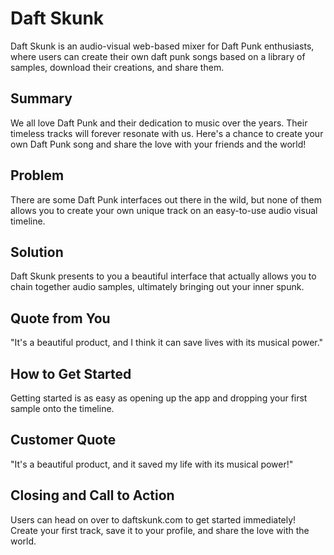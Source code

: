 # Daft Skunk #
 
Daft Skunk is an audio-visual web-based mixer for Daft Punk enthusiasts, where users can create their own daft punk songs based on a library of samples, download their creations, and share them.

## Summary ##

We all love Daft Punk and their dedication to music over the years. Their timeless tracks will forever resonate with us. Here's a chance to create your own Daft Punk song and share the love with your friends and the world! 

## Problem ##

There are some Daft Punk interfaces out there in the wild, but none of them allows you to create your own unique track on an easy-to-use audio visual timeline.

## Solution ##

Daft Skunk presents to you a beautiful interface that actually allows you to chain together audio samples, ultimately bringing out your inner spunk. 

## Quote from You ##

"It's a beautiful product, and I think it can save lives with its musical power."

## How to Get Started ##

Getting started is as easy as opening up the app and dropping your first sample onto the timeline.

## Customer Quote ##

"It's a beautiful product, and it saved my life with its musical power!"

## Closing and Call to Action ##

Users can head on over to daftskunk.com to get started immediately! Create your first track, save it to your profile, and share the love with the world.